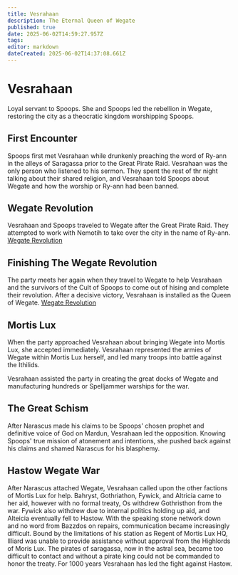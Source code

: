 ```yaml
---
title: Vesrahaan
description: The Eternal Queen of Wegate
published: true
date: 2025-06-02T14:59:27.957Z
tags: 
editor: markdown
dateCreated: 2025-06-02T14:37:08.661Z
---
```


# Vesrahaan
Loyal servant to Spoops. She and Spoops led the rebellion in Wegate, restoring the city as a theocratic kingdom worshipping Spoops.

## First Encounter
Spoops first met Vesrahaan while drunkenly preaching the word of Ry-ann in the alleys of Saragassa prior to the Great Pirate Raid. Vesrahaan was the only person who listened to his sermon. They spent the rest of thr night talking about their shared religion, and Vesrahaan told Spoops about Wegate and how the worship or Ry-ann had been banned.


## Wegate Revolution
Vesrahaan and Spoops traveled to Wegate after the Great Pirate Raid. They attempted to work with Nemotih to take over the city in the name of Ry-ann. [Wegate Revolution](/Events/wegate-revolution)




## Finishing The Wegate Revolution
The party meets her again when they travel to Wegate to help Vesrahaan and the survivors of the Cult of Spoops to come out of hising and complete their revolution. After a decisive victory, Vesrahaan is installed as the Queen of Wegate.
[Wegate Revolution](/Events/finishing-the-wegate-revolution)


## Mortis Lux
When the party approached Vesrahaan about bringing Wegate into Mortis Lux, she accepted immediately. Vesrahaan represented the armies of Wegate within Mortis Lux herself, and led many troops into battle against the Ithilids. 

Vesrahaan assisted the party in creating the great docks of Wegate and manufacturing hundreds or Spelljammer warships for the war.


## The Great Schism
After Narascus made his claims to be Spoops' chosen prophet and definitive voice of God on Mardun, Vesrahaan led the opposition. Knowing Spoops' true mission of atonement and intentions, she pushed back against his claims and shamed Narascus for his blasphemy.


## Hastow Wegate War
After Narascus attached Wegate, Vesrahaan called upon the other factions of Mortis Lux for help. Bahryst, Gothriathon, Fywick, and Altricia came to her aid, however with no formal treaty, Os withdrew Gothristhon from the war. Fywick also withdrew due to internal politics holding up aid, and Alteicia eventually fell to Hastow. With the speaking stone network down and no word from Bazzdos on repairs, communication became increasingly difficult. Bound by the limitations of his station as Regent of Mortis Lux HQ, Illiard was unable to provide assistance without approval from the Highlords of Moris Lux. The pirates of saragassa, now in the astral sea, became too difficult to contact and without a pirate king could not be commanded to honor the treaty. For 1000 years Vesrahaan has led the fight against Hastow.


